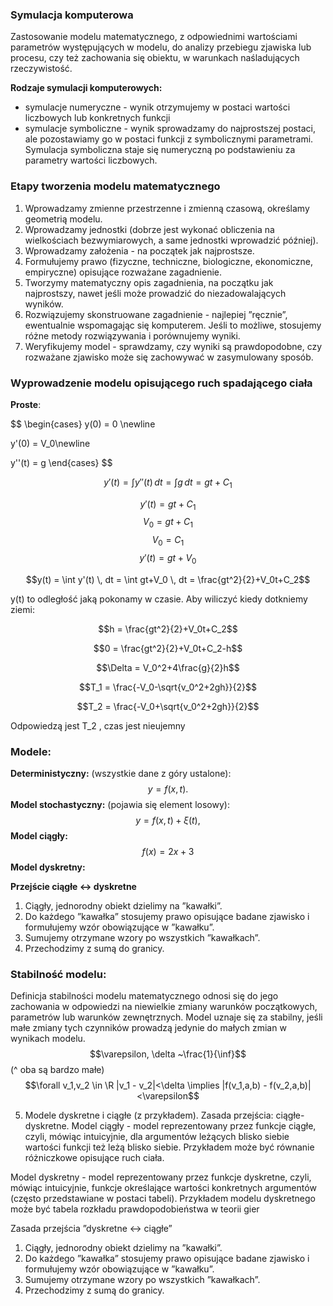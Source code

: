### Symulacja komputerowa
Zastosowanie modelu matematycznego, z odpowiednimi wartościami parametrów
występujących w modelu, do analizy przebiegu zjawiska lub
procesu, czy też zachowania się obiektu, w warunkach
naśladujących rzeczywistość.

**Rodzaje symulacji komputerowych:**
- symulacje numeryczne - wynik otrzymujemy w postaci
wartości liczbowych lub konkretnych funkcji
- symulacje symboliczne - wynik sprowadzamy do
najprostszej postaci, ale pozostawiamy go w postaci funkcji z
symbolicznymi parametrami.
Symulacja symboliczna staje się numeryczną po podstawieniu
za parametry wartości liczbowych.

### Etapy tworzenia modelu matematycznego

1. Wprowadzamy zmienne przestrzenne i zmienną czasową,
określamy geometrią modelu.
2. Wprowadzamy jednostki (dobrze jest wykonać obliczenia na
wielkościach bezwymiarowych, a same jednostki wprowadzić
później).
3. Wprowadzamy założenia - na początek jak najprostsze.
4. Formułujemy prawo (fizyczne, techniczne, biologiczne,
ekonomiczne, empiryczne) opisujące rozważane zagadnienie.
5. Tworzymy matematyczny opis zagadnienia, na początku jak
najprostszy, nawet jeśli może prowadzić do niezadowalających
wyników.
6. Rozwiązujemy skonstruowane zagadnienie - najlepiej
”ręcznie”, ewentualnie wspomagając się komputerem. Jeśli to
możliwe, stosujemy różne metody rozwiązywania i
porównujemy wyniki.
7. Weryfikujemy model - sprawdzamy, czy wyniki są
prawdopodobne, czy rozważane zjawisko może się zachowywać
w zasymulowany sposób.

### Wyprowadzenie modelu opisującego ruch spadającego ciała 

**Proste**:

$$
\begin{cases}
y(0) = 0 \newline

y'(0) = V_0\newline

y''(t) = g
\end{cases}
$$

$$y'(t) = \int y''(t) \, dt = \int g \, dt = gt +C_1$$

$$y'(t) = gt+C_1$$
$$V_0 = gt+C_1$$
$$V_0=C_1$$
$$y'(t)=gt+V_0$$

$$y(t) = \int y'(t) \, dt = \int gt+V_0 \, dt = \frac{gt^2}{2}+V_0t+C_2$$

y(t) to odległość jaką pokonamy w czasie. Aby wiliczyć kiedy dotkniemy ziemi:

$$h = \frac{gt^2}{2}+V_0t+C_2$$

$$0 = \frac{gt^2}{2}+V_0t+C_2-h$$

$$\Delta = V_0^2+4\frac{g}{2}h$$

$$T_1 = \frac{-V_0-\sqrt{v_0^2+2gh}}{2}$$

$$T_2 = \frac{-V_0+\sqrt{v_0^2+2gh}}{2}$$

Odpowiedzą jest T_2  , czas jest nieujemny

### Modele:
**Deterministyczny:** (wszystkie dane z góry ustalone):
$$ y = f(x, t).$$ 
**Model stochastyczny:** (pojawia się element losowy):
$$y = f(x, t) + ξ(t),$$
**Model ciągły:**
$$f(x)=2x+3$$
**Model dyskretny:**
$$ $$

**Przejście ciągłe <-> dyskretne**
1. Ciągły, jednorodny obiekt dzielimy na ”kawałki”.
2. Do każdego ”kawałka” stosujemy prawo opisujące badane
zjawisko i formułujemy wzór obowiązujące w ”kawałku”.
1. Sumujemy otrzymane wzory po wszystkich ”kawałkach”.
2. Przechodzimy z sumą do granicy.

### Stabilność modelu:
Definicja stabilności modelu matematycznego odnosi się do jego zachowania w odpowiedzi na niewielkie zmiany warunków początkowych, parametrów lub warunków zewnętrznych. Model uznaje się za stabilny, jeśli małe zmiany tych czynników prowadzą jedynie do małych zmian w wynikach modelu. 
$$\varepsilon, \delta ~\frac{1}{\inf}$$ 
(^ oba są bardzo małe)
$$\forall v_1,v_2 \in \R |v_1 - v_2|<\delta \implies |f(v_1,a,b) - f(v_2,a,b)|<\varepsilon$$ 

5.  Modele dyskretne i ciągłe (z przykładem). Zasada przejścia: ciągłe-dyskretne.
Model ciągły - model reprezentowany przez funkcje ciągłe, czyli, mówiąc intuicyjnie, dla argumentów leżących blisko siebie wartości funkcji też leżą blisko siebie. Przykładem może być równanie różniczkowe opisujące ruch ciała.

Model dyskretny - model reprezentowany przez funkcje dyskretne, czyli, mówiąc intuicyjnie, funkcje określające wartości konkretnych argumentów (często przedstawiane w postaci tabeli).
Przykładem modelu dyskretnego może być tabela rozkładu prawdopodobieństwa w teorii gier

Zasada przejścia ”dyskretne ↔ ciągłe”
1. Ciągły, jednorodny obiekt dzielimy na ”kawałki”.
2. Do każdego ”kawałka” stosujemy prawo opisujące badane zjawisko i formułujemy wzór obowiązujące w ”kawałku”.
3. Sumujemy otrzymane wzory po wszystkich ”kawałkach”.
4. Przechodzimy z sumą do granicy.
